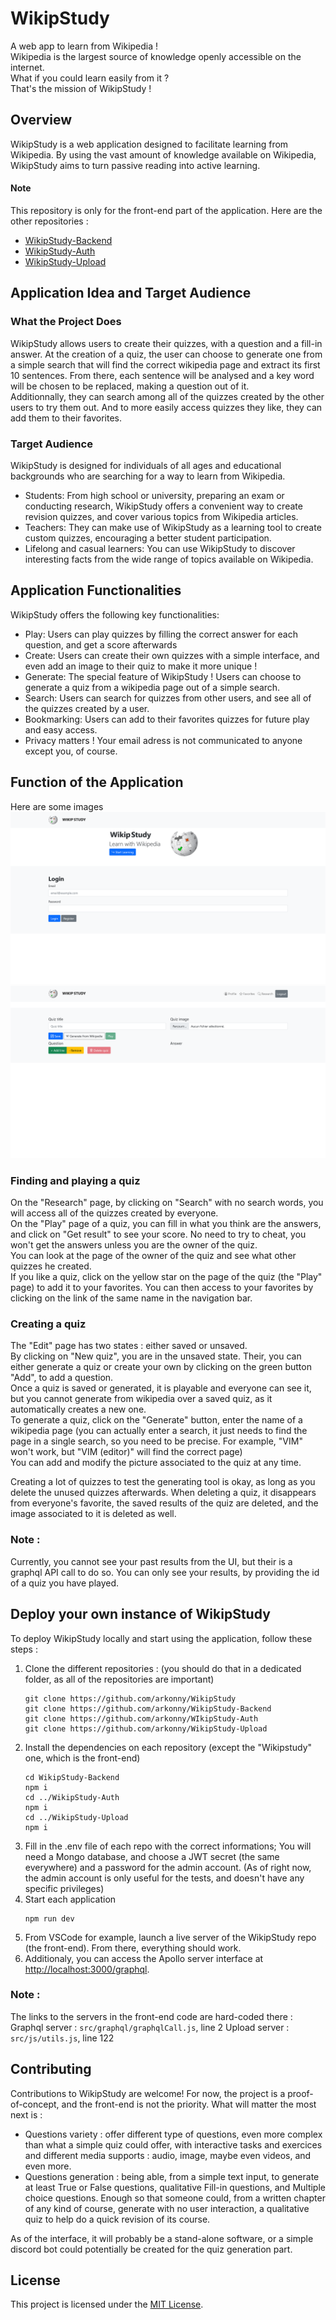 # WikipStudy

A web app to learn from Wikipedia !  
Wikipedia is the largest source of knowledge openly accessible on the internet.  
What if you could learn easily from it ?  
That's the mission of WikipStudy !  

## Overview
WikipStudy is a web application designed to facilitate learning from Wikipedia. By using the vast amount of knowledge available on Wikipedia, WikipStudy aims to turn passive reading into active learning.

#### Note
This repository is only for the front-end part of the application. Here are the other repositories :
- [WikipStudy-Backend](https://github.com/arkonny/WikipStudy-Backend)
- [WikipStudy-Auth](https://github.com/arkonny/WikipStudy-Auth)
- [WikipStudy-Upload](https://github.com/arkonny/WikipStudy-Upload)

## Application Idea and Target Audience
### What the Project Does
WikipStudy allows users to create their quizzes, with a question and a fill-in answer.
At the creation of a quiz, the user can choose to generate one from a simple search that will find the correct wikipedia page and extract its first 10 sentences. From there, each sentence will be analysed and a key word will be chosen to be replaced, making a question out of it.  
Additionnally, they can search among all of the quizzes created by the other users to try them out.
And to more easily access quizzes they like, they can add them to their favorites.

### Target Audience
WikipStudy is designed for individuals of all ages and educational backgrounds who are searching for a way to learn from Wikipedia.

- Students: From high school or university, preparing an exam or conducting research, WikipStudy offers a convenient way to create revision quizzes, and cover various topics from Wikipedia articles.
- Teachers: They can make use of WikipStudy as a learning tool to create custom quizzes, encouraging a better student participation.
- Lifelong and casual learners: You can use WikipStudy to discover interesting facts from the wide range of topics available on Wikipedia.

## Application Functionalities
WikipStudy offers the following key functionalities:
- Play: Users can play quizzes by filling the correct answer for each question, and get a score afterwards
- Create: Users can create their own quizzes with a simple interface, and even add an image to their quiz to make it more unique !
- Generate: The special feature of WikipStudy ! Users can choose to generate a quiz from a wikipedia page out of a simple search.
- Search: Users can search for quizzes from other users, and see all of the quizzes created by a user.
- Bookmarking: Users can add to their favorites quizzes for future play and easy access.
- Privacy matters ! Your email adress is not communicated to anyone except you, of course.

## Function of the Application
Here are some images 
![Login page](README_resources/login.png)
![Edit page](README_resources/edit.png)

### Finding and playing a quiz
On the "Research" page, by clicking on "Search" with no search words, you will access all of the quizzes created by everyone.  
On the "Play" page of a quiz, you can fill in what you think are the answers, and click on "Get result" to see your score. No need to try to cheat, you won't get the answers unless you are the owner of the quiz.  
You can look at the page of the owner of the quiz and see what other quizzes he created.  
If you like a quiz, click on the yellow star on the page of the quiz (the "Play" page) to add it to your favorites.
You can then access to your favorites by clicking on the link of the same name in the navigation bar.

### Creating a quiz
The "Edit" page has two states : either saved or unsaved.  
By clicking on "New quiz", you are in the unsaved state. Their, you can either generate a quiz or create your own by clicking on the green button "Add", to add a question.  
Once a quiz is saved or generated, it is playable and everyone can see it, but you cannot generate from wikipedia over a saved quiz, as it automatically creates a new one.  
To generate a quiz, click on the "Generate" button, enter the name of a wikipedia page (you can actually enter a search, it just needs to find the page in a single search, so you need to be precise. For example, "VIM" won't work, but "VIM (editor)" will find the correct page)  
You can add and modify the picture associated to the quiz at any time.  

Creating a lot of quizzes to test the generating tool is okay, as long as you delete the unused quizzes afterwards.
When deleting a quiz, it disappears from everyone's favorite, the saved results of the quiz are deleted, and the image associated to it is deleted as well.

### Note :
Currently, you cannot see your past results from the UI, but their is a graphql API call to do so. You can only see your results, by providing the id of a quiz you have played.
 
## Deploy your own instance of WikipStudy
To deploy WikipStudy locally and start using the application, follow these steps :
1. Clone the different repositories : (you should do that in a dedicated folder, as all of the repositories are important)
   ```
   git clone https://github.com/arkonny/WikipStudy
   git clone https://github.com/arkonny/WikipStudy-Backend
   git clone https://github.com/arkonny/WIkipStudy-Auth
   git clone https://github.com/arkonny/WikipStudy-Upload
   ```
2. Install the dependencies on each repository (except the "Wikipstudy" one, which is the front-end)
   ```
   cd WikipStudy-Backend
   npm i
   cd ../WikipStudy-Auth
   npm i
   cd ../WikipStudy-Upload
   npm i
   ```
3. Fill in the .env file of each repo with the correct informations; You will need a Mongo database, and choose a JWT secret (the same everywhere) and a password for the admin account.
(As of right now, the admin account is only useful for the tests, and doesn't have any specific privileges)
4. Start each application
   ```
   npm run dev
   ```
5. From VSCode for example, launch a live server of the WikipStudy repo (the front-end). From there, everything should work.
6. Additionaly, you can access the Apollo server interface at [http://localhost:3000/graphql](http://localhost:3000/graphql).

### Note :
The links to the servers in the front-end code are hard-coded there :
Graphql server : `src/graphql/graphqlCall.js`, line 2
Upload server : `src/js/utils.js`, line 122

## Contributing
Contributions to WikipStudy are welcome! For now, the project is a proof-of-concept, and the front-end is not the priority.
What will matter the most next is :

- Questions variety : offer different type of questions, even more complex than what a simple quiz could offer, with interactive tasks and exercices and different media supports : audio, image, maybe even videos, and even more.
- Questions generation : being able, from a simple text input, to generate at least True or False questions, qualitative Fill-in questions, and Multiple choice questions. Enough so that someone could, from a written chapter of any kind of course, generate with no user interaction, a qualitative quiz to help do a quick revision of its course.

As of the interface, it will probably be a stand-alone software, or a simple discord bot could potentially be created for the quiz generation part.

## License
This project is licensed under the [MIT License](LICENSE).
